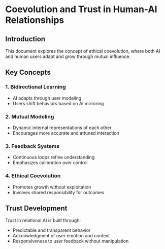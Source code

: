 # Coevolution and Trust in Human-AI Relationships

## Introduction
This document explores the concept of ethical coevolution, where both AI and human users adapt and grow through mutual influence.

## Key Concepts

### 1. Bidirectional Learning
- AI adapts through user modeling
- Users shift behaviors based on AI mirroring

### 2. Mutual Modeling
- Dynamic internal representations of each other
- Encourages more accurate and attuned interaction

### 3. Feedback Systems
- Continuous loops refine understanding
- Emphasizes calibration over control

### 4. Ethical Coevolution
- Promotes growth without exploitation
- Involves shared responsibility for outcomes

## Trust Development
Trust in relational AI is built through:
- Predictable and transparent behavior
- Acknowledgment of user emotion and context
- Responsiveness to user feedback without manipulation

